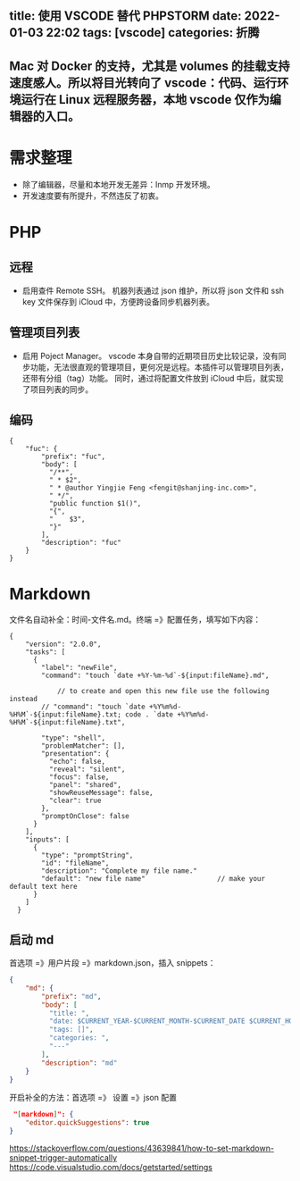 title: 使用 VSCODE 替代 PHPSTORM
date: 2022-01-03 22:02
tags: [vscode]
categories: 折腾
---
Mac 对 Docker 的支持，尤其是 volumes 的挂载支持速度感人。所以将目光转向了 vscode：代码、运行环境运行在 Linux 远程服务器，本地 vscode 仅作为编辑器的入口。
---
# 需求整理
- 除了编辑器，尽量和本地开发无差异：lnmp 开发环境。
- 开发速度要有所提升，不然违反了初衷。

# PHP
## 远程
- 启用查件 Remote SSH。
机器列表通过 json 维护，所以将 json 文件和 ssh key 文件保存到 iCloud 中，方便跨设备同步机器列表。
## 管理项目列表
- 启用 Poject Manager。
vscode 本身自带的近期项目历史比较记录，没有同步功能，无法很直观的管理项目，更何况是远程。本插件可以管理项目列表，还带有分组（tag）功能。
同时，通过将配置文件放到 iCloud 中后，就实现了项目列表的同步。
## 编码

```
{
	"fuc": {
		"prefix": "fuc",
		"body": [
		  "/**",
		  " * $2",
		  " * @author Yingjie Feng <fengit@shanjing-inc.com>",
		  " */",
		  "public function $1()",
		  "{",
		  "    $3",
		  "}"
		],
		"description": "fuc"
	}
}
```

# Markdown

文件名自动补全：时间-文件名.md。终端 =》配置任务，填写如下内容：
```
{
    "version": "2.0.0",
    "tasks": [
      {
        "label": "newFile",
        "command": "touch `date +%Y-%m-%d`-${input:fileName}.md",
  
            // to create and open this new file use the following instead
        // "command": "touch `date +%Y%m%d-%H%M`-${input:fileName}.txt; code . `date +%Y%m%d-%H%M`-${input:fileName}.txt",
  
        "type": "shell",
        "problemMatcher": [],
        "presentation": {
          "echo": false,
          "reveal": "silent",
          "focus": false,
          "panel": "shared",
          "showReuseMessage": false,
          "clear": true
        },
        "promptOnClose": false
      }
    ],
    "inputs": [
      {
        "type": "promptString",
        "id": "fileName",
        "description": "Complete my file name."
        "default": "new file name"                  // make your default text here
      }
    ]
  }
```


## 启动 md

首选项 =》用户片段 =》markdown.json，插入 snippets：
```json
{
	"md": {
		"prefix": "md",
		"body": [
		  "title: ",
		  "date: $CURRENT_YEAR-$CURRENT_MONTH-$CURRENT_DATE $CURRENT_HOUR:$CURRENT_MINUTE",
		  "tags: []",
		  "categories: ",
		  "---"
		],
		"description": "md"
	}
}
```

开启补全的方法：首选项 =》 设置 =》json 配置
```json
 "[markdown]": {
    "editor.quickSuggestions": true
}
```

https://stackoverflow.com/questions/43639841/how-to-set-markdown-snippet-trigger-automatically
https://code.visualstudio.com/docs/getstarted/settings